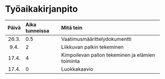 # Työaikakirjanpito

| Päivä | Aika tunneissa | Mitä tein  |
| :----:|:-----| :-----|
| 26.3. | 0.5    | Vaatimusmäärittelydokumentti |
| 9.4. | 2    | Liikkuvan palkin tekeminen |
| 17.4. | 4    | Kimpoilevan pallon tekeminen ja elämien toiminta |
| 17.4. | 0    | Luokkakaavio|
